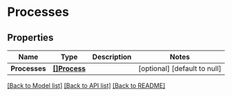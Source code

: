 # Processes

## Properties
Name | Type | Description | Notes
------------ | ------------- | ------------- | -------------
**Processes** | [**[]Process**](Process.md) |  | [optional] [default to null]

[[Back to Model list]](../README.md#documentation-for-models) [[Back to API list]](../README.md#documentation-for-api-endpoints) [[Back to README]](../README.md)


